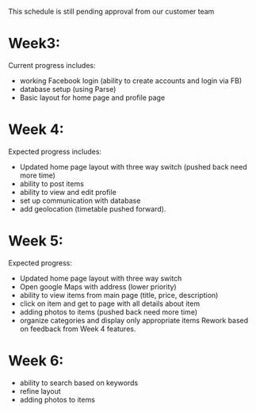 This schedule is still pending approval from our customer team


# Week3: 

Current progress includes: 
  - working Facebook  login (ability to create accounts and login via FB)
  - database setup (using Parse)
  - Basic layout for home page and profile page
  

# Week 4:

Expected progress includes:
  - Updated home page layout with three way switch (pushed back need more time)
  - ability to post items
  - ability to view and edit profile
  - set up communication with database
  - add geolocation (timetable pushed forward).
  
# Week 5:

Expected progress:
  - Updated home page layout with three way switch
  - Open google Maps with address (lower priority)
  - ability to view items from main page (title, price, description)
  - click on item and get to page with all details about item
  - adding photos to items (pushed back need more time)
  - organize categories and display only appropriate items
  Rework based on feedback from Week 4 features.
  
# Week 6:
  - ability to search based on keywords
  - refine layout
  - adding photos to items
